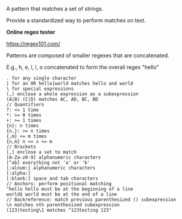 A pattern that matches a set of strings.

Provide a standardized way to perform matches on text.

**Online regex tester**

https://regex101.com/

Patterns are composed of smaller regexes that are concatenated.

E.g., h, e, l, l, o concatenated to form the overall regex "hello"

```regex
. for any single character
| for an OR hello|world matches hello and world
\ for special expressions
(,) enclose a whole expression as a subexpression
(A|B) (C|D) matches AC, AD, BC, BD
// Quantifiers
?: <= 1 time
*: >= 0 times
+: >= 1 times
{n}: n times
{n,}: >= n times
{,m} <= m times
{n,m} n <= x <= m
// Brackets
[,] enclose a set to match
[A-Za-z0-9] alphanumeric characters
[^ab] everything not 'a' or 'b'
[:alnum:] alphanumeric characters
[:alpha:]
[:blank:] space and tab characters
// Anchors: perform positional matching
^hello hello must be at the beginning of a line
world$ world must be at the end of a line
// Backreference: match previous parenthesized () subexpression
\n matches nth parenthesized subexpression
(123)testing\1 matches "123testing 123"
```
